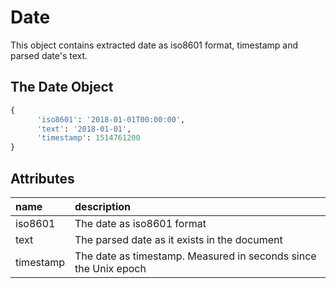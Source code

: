 # Date
This object contains extracted date as iso8601 format, timestamp and parsed date's text.
 
## The Date Object

```python
{
      'iso8601': '2018-01-01T00:00:00', 
      'text': '2018-01-01', 
      'timestamp': 1514761200
}
```

## Attributes

| name | description |
| :--- | :--- |
| iso8601 | The date as iso8601 format |
| text | The parsed date as it exists in the document |
| timestamp | The date as timestamp. Measured in seconds since the Unix epoch |
